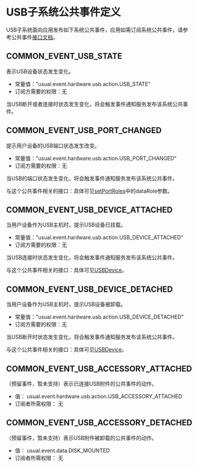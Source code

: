 # USB子系统公共事件定义
USB子系统面向应用发布如下系统公共事件，应用如需订阅系统公共事件，请参考公共事件[接口文档](../js-apis-commonEventManager.md)。

## COMMON_EVENT_USB_STATE
表示USB设备状态发生变化。

- 常量值："usual.event.hardware.usb.action.USB_STATE"
- 订阅方需要的权限：无

当USB断开或者连接时状态发生变化，将会触发事件通知服务发布该系统公共事件。

## COMMON_EVENT_USB_PORT_CHANGED

提示用户设备的USB端口状态发生改变。

- 常量值："usual.event.hardware.usb.action.USB_PORT_CHANGED"
- 订阅方需要的权限：无

当USB的端口状态发生变化，将会触发事件通知服务发布该系统公共事件。

与这个公共事件相关的接口：具体可见[setPortRoles](../Readme-CN.md)中的dataRole参数。

## COMMON_EVENT_USB_DEVICE_ATTACHED

当用户设备作为USB主机时，提示USB设备已挂载。

- 常量值："usual.event.hardware.usb.action.USB_DEVICE_ATTACHED"
- 订阅方需要的权限：无

当USB连接时状态发生变化，将会触发事件通知服务发布该系统公共事件。

与这个公共事件相关的接口：具体可见[USBDevice](../Readme-CN.md)。 

## COMMON_EVENT_USB_DEVICE_DETACHED

当用户设备作为USB主机时，提示USB设备被卸载。

- 常量值："usual.event.hardware.usb.action.USB_DEVICE_DETACHED"
- 订阅方需要的权限：无

当USB断开时状态发生变化，将会触发事件通知服务发布该系统公共事件。

与这个公共事件相关的接口：具体可见[USBDevice](../Readme-CN.md)。

## COMMON_EVENT_USB_ACCESSORY_ATTACHED

（预留事件，暂未支持）表示已连接USB附件的公共事件的动作。

- 值： usual.event.hardware.usb.action.USB_ACCESSORY_ATTACHED
- 订阅者所需权限： 无

## COMMON_EVENT_USB_ACCESSORY_DETACHED

（预留事件，暂未支持）表示USB附件被卸载的公共事件的动作。

- 值： usual.event.data.DISK_MOUNTED
- 订阅者所需权限： 无